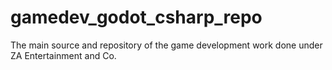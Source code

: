 # gamedev_godot_csharp_repo
The main source and repository of the game development work done under ZA Entertainment and Co.
